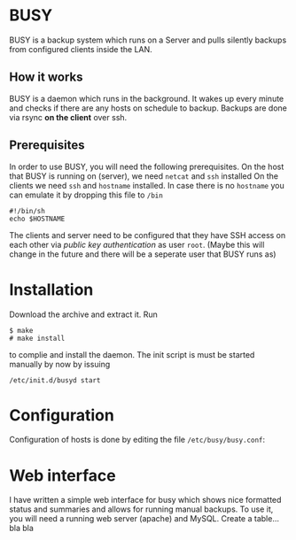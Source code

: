 # BUSY

BUSY is a backup system which runs on a Server and pulls silently backups from configured clients inside the LAN.

## How it works

BUSY is a daemon which runs in the background. It wakes up every minute and checks if there are any hosts on schedule to backup.
Backups are done via rsync __on the client__ over ssh.

## Prerequisites

In order to use BUSY, you will need the following prerequisites.
On the host that BUSY is running on (server), we need `netcat` and `ssh` installed
On the clients we need `ssh` and `hostname` installed. In case there is no `hostname` you can emulate it by dropping this file to `/bin`

~~~
#!/bin/sh
echo $HOSTNAME
~~~

The clients and server need to be configured that they have SSH access on each other via _public key authentication_ as user `root`. 
(Maybe this will change in the future and there will be a seperate user that BUSY runs as)

# Installation

Download the archive and extract it. Run 

~~~
$ make
# make install
~~~

to complie and install the daemon.
The init script is must be started manually by now by issuing

~~~
/etc/init.d/busyd start
~~~

# Configuration

Configuration of hosts is done by editing the file `/etc/busy/busy.conf`:


# Web interface

I have written a simple web interface for busy which shows nice formatted status and summaries and allows for running manual backups.
To use it, you will need a running web server (apache) and MySQL.
Create a table...
bla bla



